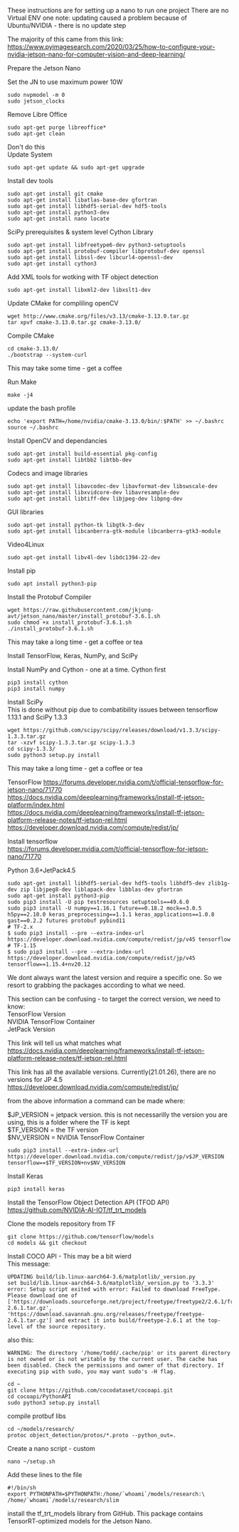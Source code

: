 These instructions are for setting up a nano to run one project
There are no Virtual ENV
one note: updating caused a problem because of Ubuntu/NVIDIA - there is no update step

The majority of this came from this link:  
https://www.pyimagesearch.com/2020/03/25/how-to-configure-your-nvidia-jetson-nano-for-computer-vision-and-deep-learning/

Prepare the Jetson Nano  

Set the JN to use maximum power 10W  

```
sudo nvpmodel -m 0
sudo jetson_clocks
```

Remove Libre Office  

```
sudo apt-get purge libreoffice*
sudo apt-get clean
```

Don't do this  
Update System  

```
sudo apt-get update && sudo apt-get upgrade
```

Install dev tools  

```
sudo apt-get install git cmake
sudo apt-get install libatlas-base-dev gfortran
sudo apt-get install libhdf5-serial-dev hdf5-tools
sudo apt-get install python3-dev
sudo apt-get install nano locate
```

SciPy prerequisites & system level Cython Library  

```
sudo apt-get install libfreetype6-dev python3-setuptools
sudo apt-get install protobuf-compiler libprotobuf-dev openssl
sudo apt-get install libssl-dev libcurl4-openssl-dev
sudo apt-get install cython3
```
Add XML tools for wotking with TF object detection  

```
sudo apt-get install libxml2-dev libxslt1-dev
```

Update CMake for compliling openCV  

```
wget http://www.cmake.org/files/v3.13/cmake-3.13.0.tar.gz
tar xpvf cmake-3.13.0.tar.gz cmake-3.13.0/
```

Compile CMake  

```
cd cmake-3.13.0/
./bootstrap --system-curl
```
This may take some time - get a coffee  

Run Make  

```
make -j4
```

update the bash profile  

```
echo 'export PATH=/home/nvidia/cmake-3.13.0/bin/:$PATH' >> ~/.bashrc
source ~/.bashrc
```

Install OpenCV and dependancies  

```
sudo apt-get install build-essential pkg-config
sudo apt-get install libtbb2 libtbb-dev
```

Codecs and image libraries  

```
sudo apt-get install libavcodec-dev libavformat-dev libswscale-dev
sudo apt-get install libxvidcore-dev libavresample-dev
sudo apt-get install libtiff-dev libjpeg-dev libpng-dev
```

GUI libraries  

```
sudo apt-get install python-tk libgtk-3-dev
sudo apt-get install libcanberra-gtk-module libcanberra-gtk3-module
```

Video4Linux  

```
sudo apt-get install libv4l-dev libdc1394-22-dev
```

Install pip  

```
sudo apt install python3-pip
```

Install the Protobuf Compiler  

```
wget https://raw.githubusercontent.com/jkjung-avt/jetson_nano/master/install_protobuf-3.6.1.sh
sudo chmod +x install_protobuf-3.6.1.sh
./install_protobuf-3.6.1.sh
```

This may take a long time - get a coffee or tea  

Install TensorFlow, Keras, NumPy, and SciPy  


Install NumPy and Cython - one at a time. Cython first  

```
pip3 install cython
pip3 install numpy
```

Install SciPy  
This is done without pip due to combatibility issues between tensorflow 1.13.1 and SciPy 1.3.3  

```
wget https://github.com/scipy/scipy/releases/download/v1.3.3/scipy-1.3.3.tar.gz
tar -xzvf scipy-1.3.3.tar.gz scipy-1.3.3
cd scipy-1.3.3/
sudo python3 setup.py install
```
This may take a long time - get a coffee or tea  


TensorFlow
https://forums.developer.nvidia.com/t/official-tensorflow-for-jetson-nano/71770  
https://docs.nvidia.com/deeplearning/frameworks/install-tf-jetson-platform/index.html  
https://docs.nvidia.com/deeplearning/frameworks/install-tf-jetson-platform-release-notes/tf-jetson-rel.html  
https://developer.download.nvidia.com/compute/redist/jp/

Install tensorflow  
https://forums.developer.nvidia.com/t/official-tensorflow-for-jetson-nano/71770

Python 3.6+JetPack4.5  
```
sudo apt-get install libhdf5-serial-dev hdf5-tools libhdf5-dev zlib1g-dev zip libjpeg8-dev liblapack-dev libblas-dev gfortran
sudo apt-get install python3-pip
sudo pip3 install -U pip testresources setuptools==49.6.0
sudo pip3 install -U numpy==1.16.1 future==0.18.2 mock==3.0.5 h5py==2.10.0 keras_preprocessing==1.1.1 keras_applications==1.0.8 gast==0.2.2 futures protobuf pybind11
# TF-2.x
$ sudo pip3 install --pre --extra-index-url https://developer.download.nvidia.com/compute/redist/jp/v45 tensorflow
# TF-1.15
$ sudo pip3 install --pre --extra-index-url https://developer.download.nvidia.com/compute/redist/jp/v45 tensorflow==1.15.4+nv20.12
```

We dont always want the latest version and require a specific one. So we resort to grabbing the packages according to what we need.  

This section can be confusing - to target the correct version, we need to know:  
TensorFlow Version  
NVIDIA TensorFlow Container  
JetPack Version  

This link will tell us what matches what  
https://docs.nvidia.com/deeplearning/frameworks/install-tf-jetson-platform-release-notes/tf-jetson-rel.html  

This link has all the available versions. Currently(21.01.26), there are no versions for JP 4.5  
https://developer.download.nvidia.com/compute/redist/jp/  

from the above information a command can be made where:  

$JP_VERSION = jetpack version. this is not necessarilly the version you are using, this is a folder where the TF is kept  
$TF_VERSION = the TF version  
$NV_VERSION = NVIDIA TensorFlow Container  

```
sudo pip3 install --extra-index-url https://developer.download.nvidia.com/compute/redist/jp/v$JP_VERSION tensorflow==$TF_VERSION+nv$NV_VERSION
```

Install Keras  

```
pip3 install keras
```

Install the TensorFlow Object Detection API (TFOD API)  
https://github.com/NVIDIA-AI-IOT/tf_trt_models  


Clone the models repository from TF  

```
git clone https://github.com/tensorflow/models
cd models && git checkout
```

Install COCO API - This may be a bit wierd  
This message:  
```
UPDATING build/lib.linux-aarch64-3.6/matplotlib/_version.py
set build/lib.linux-aarch64-3.6/matplotlib/_version.py to '3.3.3'
error: Setup script exited with error: Failed to download FreeType. Please download one of ['https://downloads.sourceforge.net/project/freetype/freetype2/2.6.1/freetype-2.6.1.tar.gz', 'https://download.savannah.gnu.org/releases/freetype/freetype-2.6.1.tar.gz'] and extract it into build/freetype-2.6.1 at the top-level of the source repository.
```

also this:  

```
WARNING: The directory '/home/todd/.cache/pip' or its parent directory is not owned or is not writable by the current user. The cache has been disabled. Check the permissions and owner of that directory. If executing pip with sudo, you may want sudo's -H flag.
```

```
cd ~
git clone https://github.com/cocodataset/cocoapi.git
cd cocoapi/PythonAPI
sudo python3 setup.py install
```

compile protbuf libs  

```
cd ~/models/research/
protoc object_detection/protos/*.proto --python_out=.
```

Create a nano script - custom  

```
nano ~/setup.sh
```

Add these lines to the file  

```
#!/bin/sh
export PYTHONPATH=$PYTHONPATH:/home/`whoami`/models/research:\
/home/`whoami`/models/research/slim
```

install the tf_trt_models library from GitHub. This package contains TensorRT-optimized models for the Jetson Nano.  








